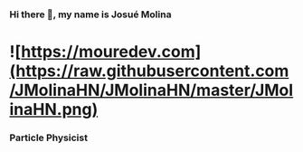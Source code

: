### Hi there 👋, my name is Josué Molina
# ![https://mouredev.com](https://raw.githubusercontent.com/JMolinaHN/JMolinaHN/master/JMolinaHN.png) 
 
### Particle Physicist

<!--
**JMolinaHN/JMolinaHN** is a ✨ _special_ ✨ repository because its `README.md` (this file) appears on your GitHub profile.

Here are some ideas to get you started:

- 🔭 I’m currently working on ...
- 🌱 I’m currently learning ...
- 👯 I’m looking to collaborate on ...
- 🤔 I’m looking for help with ...
- 💬 Ask me about ...
- 📫 How to reach me: ...
- 😄 Pronouns: ...
- ⚡ Fun fact: ...
-->
